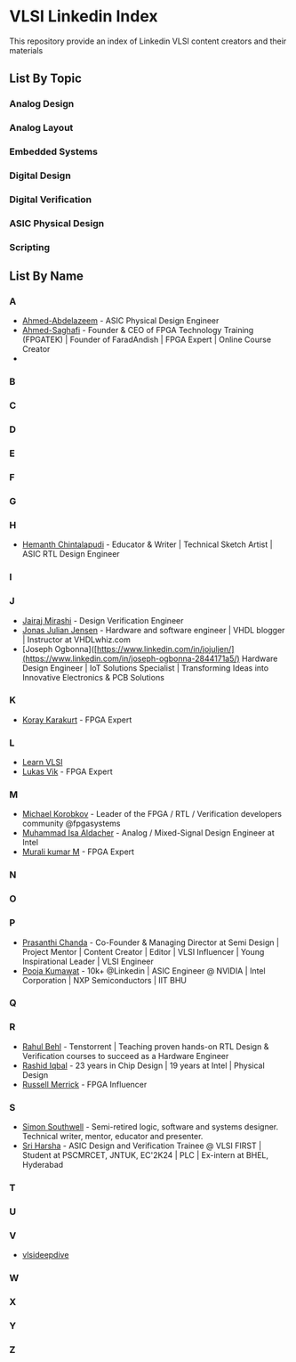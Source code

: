 # VLSI Linkedin Index
This repository provide an index of Linkedin VLSI content creators and their materials

## List By Topic
### Analog Design
### Analog Layout
### Embedded Systems
### Digital Design
### Digital Verification
### ASIC Physical Design
### Scripting

## List By Name
### A

- [Ahmed-Abdelazeem](https://www.linkedin.com/in/ahmed-abdelazeem/) - ASIC Physical Design Engineer
- [Ahmed-Saghafi](https://www.linkedin.com/in/ahmad-saghafi/) - Founder & CEO of FPGA Technology Training (FPGATEK) | Founder of FaradAndish | FPGA Expert | Online Course Creator
- 

### B

### C

### D

### E

### F

### G

### H

- [Hemanth Chintalapudi](https://www.linkedin.com/in/hemanthch/) - Educator & Writer | Technical Sketch Artist | ASIC RTL Design Engineer

### I

### J

- [Jairaj Mirashi](https://www.linkedin.com/in/jairaj-mirashi-design-verification-engineer/) - Design Verification Engineer
- [Jonas Julian Jensen](https://www.linkedin.com/in/jojuljen/) - Hardware and software engineer | VHDL blogger | Instructor at VHDLwhiz.com
- [Joseph Ogbonna]([https://www.linkedin.com/in/jojuljen/](https://www.linkedin.com/in/joseph-ogbonna-2844171a5/) Hardware Design Engineer | IoT Solutions Specialist | Transforming Ideas into Innovative Electronics & PCB Solutions
### K

- [Koray Karakurt](https://www.linkedin.com/in/koray-karakurt/) - FPGA Expert

### L

- [Learn VLSI](https://www.linkedin.com/company/learnvlsi/)
- [Lukas Vik](https://www.linkedin.com/in/lukas-vik/) - FPGA Expert

### M
- [Michael Korobkov](https://www.linkedin.com/in/korobkov-michael/) - Leader of the FPGA / RTL / Verification developers community @fpgasystems
- [Muhammad Isa Aldacher](https://www.linkedin.com/in/muhammad-isa-aldacher-95336831/) - Analog / Mixed-Signal Design Engineer at Intel
- [Murali kumar M](https://www.linkedin.com/in/thefpgaman/) - FPGA Expert


### N

### O

### P
- [Prasanthi Chanda](https://www.linkedin.com/in/prasanthi-chanda-484205245/) - Co-Founder & Managing Director at Semi Design | Project Mentor | Content Creator | Editor | VLSI Influencer | Young Inspirational Leader | VLSI Engineer
- [Pooja Kumawat](https://www.linkedin.com/in/pooja47/) - 10k+ @Linkedin | ASIC Engineer @ NVIDIA | Intel Corporation | NXP Semiconductors | IIT BHU

### Q

### R

- [Rahul Behl](https://www.linkedin.com/in/raulbehl/) - Tenstorrent | Teaching proven hands-on RTL Design & Verification courses to succeed as a Hardware Engineer
- [Rashid Iqbal](https://www.linkedin.com/in/rashidco) - 23 years in Chip Design | 19 years at Intel | Physical Design
- [Russell Merrick](https://www.linkedin.com/in/russell-merrick-6058b34/) - FPGA Influencer

### S

- [Simon Southwell](https://www.linkedin.com/in/simon-southwell-7684482/) - Semi-retired logic, software and systems designer. Technical writer, mentor, educator and presenter.
- [Sri Harsha](https://www.linkedin.com/in/sriharsha-vangalapudi/) - ASIC Design and Verification Trainee @ VLSI FIRST | Student at PSCMRCET, JNTUK, EC'2K24 | PLC | Ex-intern at BHEL, Hyderabad
### T

### U

### V
- [vlsideepdive](https://www.linkedin.com/company/vlsideepdive/)

### W

### X

### Y

### Z
